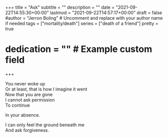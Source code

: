 +++
title = "Ask"
subtitle = ""
description = ""
date = "2021-09-22T14:55:30+00:00"
lastmod = "2021-09-22T14:57:17+00:00"
draft = false
#author = "Jerron Boling" # Uncomment and replace with your author name if needed
tags = ["mortality/death"]
series = ["death of a friend"]
pretty = true
# dedication = "" # Example custom field
+++

You never woke up  
Or at least, that is how I imagine it went  
Now that you are gone  
I cannot ask permission  
To continue

In your absence.

I can only feel the ground beneath me  
And ask forgiveness. 

